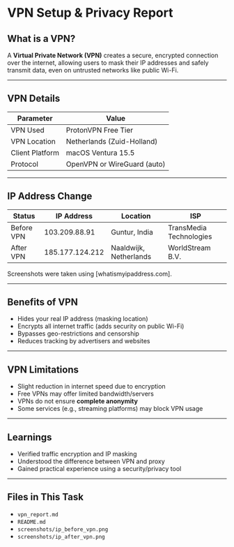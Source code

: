 # VPN Setup & Privacy Report

## What is a VPN?
A **Virtual Private Network (VPN)** creates a secure, encrypted connection over the internet, allowing users to mask their IP addresses and safely transmit data, even on untrusted networks like public Wi-Fi.

---

## VPN Details

| Parameter        | Value                                  |
|------------------|----------------------------------------|
| VPN Used         | ProtonVPN Free Tier                    |
| VPN Location     | Netherlands (Zuid-Holland)             |
| Client Platform  | macOS Ventura 15.5                     |
| Protocol         | OpenVPN or WireGuard (auto)            |

---

## IP Address Change

| Status       | IP Address      | Location           | ISP                        |
|--------------|------------------|---------------------|-----------------------------|
| Before VPN   | 103.209.88.91   | Guntur, India       | TransMedia Technologies     |
| After VPN    | 185.177.124.212 | Naaldwijk, Netherlands | WorldStream B.V.        |

Screenshots were taken using [whatismyipaddress.com].

---

## Benefits of VPN
- Hides your real IP address (masking location)
- Encrypts all internet traffic (adds security on public Wi-Fi)
- Bypasses geo-restrictions and censorship
- Reduces tracking by advertisers and websites

---

## VPN Limitations
- Slight reduction in internet speed due to encryption
- Free VPNs may offer limited bandwidth/servers
- VPNs do not ensure **complete anonymity**
- Some services (e.g., streaming platforms) may block VPN usage

---

## Learnings
- Verified traffic encryption and IP masking
- Understood the difference between VPN and proxy
- Gained practical experience using a security/privacy tool

---

## Files in This Task
- `vpn_report.md`
- `README.md`
- `screenshots/ip_before_vpn.png`
- `screenshots/ip_after_vpn.png`